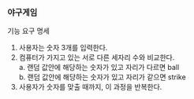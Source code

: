 ### 야구게임
기능 요구 명세
1. 사용자는 숫자 3개를 입력한다.
2. 컴퓨터가 가지고 있는 서로 다른 세자리 수와 비교한다.    
 a. 랜덤 값안에 해당하는 숫자가 있고 자리가 다르면 ball   
 b. 랜덤 값안에 해당하는 숫자가 있고 자리가 같으면 strike
3. 사용자가 숫자를 맞출 때까지, 이 과정을 반복한다. 